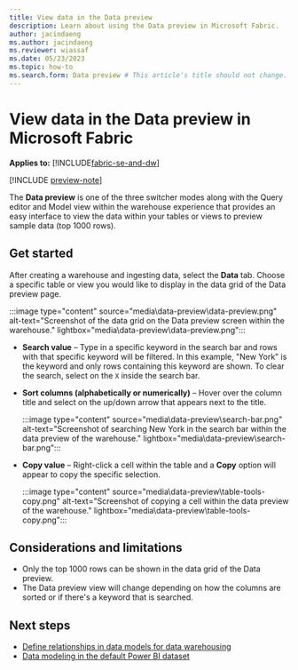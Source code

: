 ```yaml
---
title: View data in the Data preview
description: Learn about using the Data preview in Microsoft Fabric.
author: jacindaeng
ms.author: jacindaeng
ms.reviewer: wiassaf
ms.date: 05/23/2023
ms.topic: how-to
ms.search.form: Data preview # This article's title should not change. If so, contact engineering.
---
```

# View data in the Data preview in Microsoft Fabric

**Applies to:** [!INCLUDE[fabric-se-and-dw](includes/applies-to-version/fabric-se-and-dw.md)]

[!INCLUDE [preview-note](../includes/preview-note.md)]

The **Data preview** is one of the three switcher modes along with the Query editor and Model view within the warehouse experience that provides an easy interface to view the data within your tables or views to preview sample data (top 1000 rows). 

## Get started

After creating a warehouse and ingesting data, select the **Data** tab. Choose a specific table or view you would like to display in the data grid of the Data preview page. 

:::image type="content" source="media\data-preview\data-preview.png" alt-text="Screenshot of the data grid on the Data preview screen within the warehouse." lightbox="media\data-preview\data-preview.png":::

 - **Search value** – Type in a specific keyword in the search bar and rows with that specific keyword will be filtered. In this example, "New York" is the keyword and only rows containing this keyword are shown. To clear the search, select on the `X` inside the search bar. 

 - **Sort columns (alphabetically or numerically)** – Hover over the column title and select on the up/down arrow that appears next to the title. 

    :::image type="content" source="media\data-preview\search-bar.png" alt-text="Screenshot of searching New York in the search bar within the data preview of the warehouse." lightbox="media\data-preview\search-bar.png":::

 - **Copy value** – Right-click a cell within the table and a **Copy** option will appear to copy the specific selection. 

    :::image type="content" source="media\data-preview\table-tools-copy.png" alt-text="Screenshot of copying a cell within the data preview of the warehouse." lightbox="media\data-preview\table-tools-copy.png":::

## Considerations and limitations

 - Only the top 1000 rows can be shown in the data grid of the Data preview. 
 - The Data preview view will change depending on how the columns are sorted or if there's a keyword that is searched. 

## Next steps

 - [Define relationships in data models for data warehousing](data-modeling-defining-relationships.md)
 - [Data modeling in the default Power BI dataset](model-default-power-bi-dataset.md)